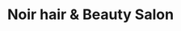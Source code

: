 ---
title: "Noir hair & Beauty Salon"
url: /kirchheim-an-der-weinstrasse/noir-hair-und-beauty-salon/
shop: Friseur
---